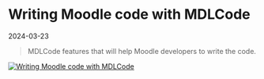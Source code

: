 # Writing Moodle code with MDLCode
2024-03-23
> MDLCode features that will help Moodle developers to write the code.

[![Writing Moodle code with MDLCode](https://img.youtube.com/vi/JFIVSTbEqvM/0.jpg)](https://www.youtube.com/watch?v=JFIVSTbEqvM)
